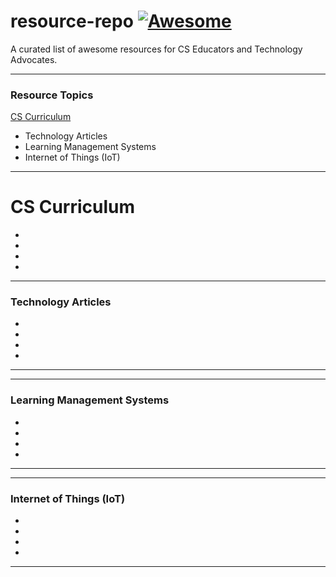 # resource-repo  [![Awesome](https://cdn.rawgit.com/sindresorhus/awesome/d7305f38d29fed78fa85652e3a63e154dd8e8829/media/badge.svg)](https://github.com/sindresorhus/awesome)  
A curated list of awesome resources for CS Educators and Technology Advocates.

___

### Resource Topics

[CS Curriculum](#-cs-curriculum)
- Technology Articles
- Learning Management Systems
- Internet of Things (IoT)



___

# CS Curriculum

-
-
-
-

___

### Technology Articles

-
-
-
-

___

___

### Learning Management Systems

-
-
-
-

___

___

### Internet of Things (IoT)

-
-
-
-

___
